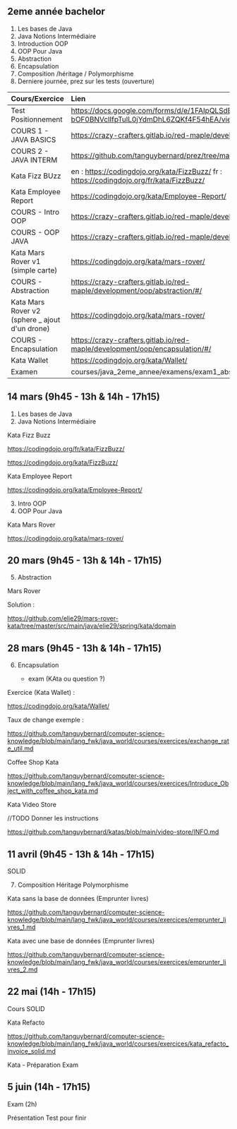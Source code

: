 

## 2eme année bachelor

1. Les bases de Java
2. Java Notions Intermédiaire
3. Introduction OOP
4. OOP Pour Java
5. Abstraction
6. Encapsulation
7. Composition /héritage / Polymorphisme
8. Derniere journée, prez sur les tests (ouverture)

| Cours/Exercice                                 | Lien                                                                                                           | Solution|
|:-----------------------------------------------|:---------------------------------------------------------------------------------------------------------------|:----------------------------|
| Test Positionnement                            | https://docs.google.com/forms/d/e/1FAIpQLSdB6kbKJjpn6-bOF0BNVclIfpTulL0jYdmDhL6ZQKf4F54hEA/viewform?usp=dialog | |
| COURS 1 - JAVA BASICS                          | https://crazy-crafters.gitlab.io/red-maple/development/java/basics/#/                                          | |
| COURS 2 - JAVA INTERM                          | https://github.com/tanguybernard/prez/tree/main/java_intermediate                                              | |
| Kata Fizz BUzz                                 | en : https://codingdojo.org/kata/FizzBuzz/  fr : https://codingdojo.org/fr/kata/FizzBuzz/                      |   |
| Kata Employee Report                           | https://codingdojo.org/kata/Employee-Report/                                                                   |    |
| COURS - Intro OOP                              | https://crazy-crafters.gitlab.io/red-maple/development/oop/basics/#/                                           |    |
| COURS - OOP JAVA                               | https://crazy-crafters.gitlab.io/red-maple/development/java/oop/#/                                             |    |
| Kata Mars Rover v1 (simple carte)              | https://codingdojo.org/kata/mars-rover/                                                                        |  https://github.com/tanguybernard/katas/tree/main/mars-rover-kata-java|
| COURS - Abstraction                            | https://crazy-crafters.gitlab.io/red-maple/development/oop/abstraction/#/                                      |  |
| Kata Mars Rover v2 (sphere _ ajout d'un drone) | https://codingdojo.org/kata/mars-rover/                                                                        |  https://github.com/tanguybernard/katas/tree/main/mars-rover-kata-java|
| COURS - Encapsulation                          | https://crazy-crafters.gitlab.io/red-maple/development/oop/encapsulation/#/                                    |  |
| Kata Wallet                                    | https://codingdojo.org/kata/Wallet/                                                                            | | 
| Examen                                         | courses/java_2eme_annee/examens/exam1_abstraction_encapsulation.md                                             | | 


## 14 mars (9h45 - 13h & 14h - 17h15)

1. Les bases de Java
2. Java Notions Intermédiaire

Kata Fizz Buzz

https://codingdojo.org/fr/kata/FizzBuzz/

https://codingdojo.org/kata/FizzBuzz/

Kata Employee Report

https://codingdojo.org/kata/Employee-Report/


3. Intro OOP
4. OOP Pour Java

Kata Mars Rover

https://codingdojo.org/kata/mars-rover/

## 20 mars (9h45 - 13h & 14h - 17h15)

5. Abstraction

Mars Rover

Solution : 

https://github.com/elie29/mars-rover-kata/tree/master/src/main/java/elie29/spring/kata/domain

## 28 mars (9h45 - 13h & 14h - 17h15)

6. Encapsulation

   + exam (KAta ou question ?)

Exercice (Kata Wallet) : 

https://codingdojo.org/kata/Wallet/

Taux de change exemple : 

https://github.com/tanguybernard/computer-science-knowledge/blob/main/lang_fwk/java_world/courses/exercices/exchange_rate_util.md

Coffee Shop Kata

https://github.com/tanguybernard/computer-science-knowledge/blob/main/lang_fwk/java_world/courses/exercices/Introduce_Object_with_coffee_shop_kata.md


Kata Video Store

//TODO Donner les instructions

https://github.com/tanguybernard/katas/blob/main/video-store/INFO.md

## 11 avril (9h45 - 13h & 14h - 17h15)

SOLID

7. Composition Héritage Polymorphisme

Kata sans la base de données (Emprunter livres)

https://github.com/tanguybernard/computer-science-knowledge/blob/main/lang_fwk/java_world/courses/exercices/emprunter_livres_1.md

Kata avec une base de données (Emprunter livres)

https://github.com/tanguybernard/computer-science-knowledge/blob/main/lang_fwk/java_world/courses/exercices/emprunter_livres_2.md
## 22 mai (14h - 17h15)

Cours SOLID

Kata Refacto

https://github.com/tanguybernard/computer-science-knowledge/blob/main/lang_fwk/java_world/courses/exercices/kata_refacto_invoice_solid.md

Kata - Préparation Exam

## 5 juin (14h - 17h15)

Exam (2h)

Présentation Test pour finir
